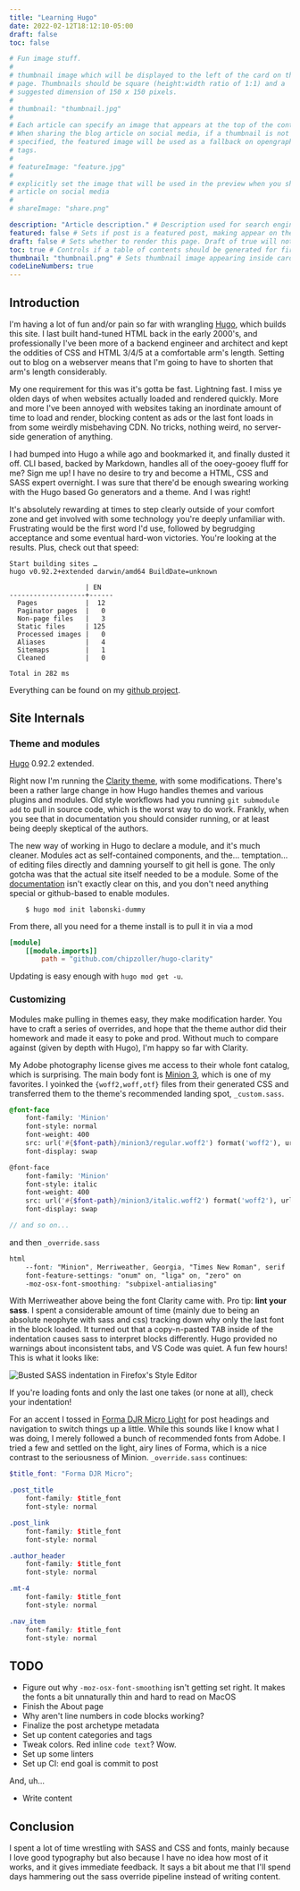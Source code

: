 ```yaml
---
title: "Learning Hugo"
date: 2022-02-12T18:12:10-05:00
draft: false
toc: false

# Fun image stuff.
#
# thumbnail image which will be displayed to the left of the card on the home
# page. Thumbnails should be square (height:width ratio of 1:1) and a
# suggested dimension of 150 x 150 pixels.
#
# thumbnail: "thumbnail.jpg"
#
# Each article can specify an image that appears at the top of the content.
# When sharing the blog article on social media, if a thumbnail is not
# specified, the featured image will be used as a fallback on opengraph share
# tags.
#
# featureImage: "feature.jpg" 
#
# explicitly set the image that will be used in the preview when you share an
# article on social media
#
# shareImage: "share.png"

description: "Article description." # Description used for search engine.
featured: false # Sets if post is a featured post, making appear on the home page side bar.
draft: false # Sets whether to render this page. Draft of true will not be rendered.
toc: true # Controls if a table of contents should be generated for first-level links automatically.
thumbnail: "thumbnail.png" # Sets thumbnail image appearing inside card on homepage.
codeLineNumbers: true
---
```


## Introduction

I'm having a lot of fun and/or pain so far with wrangling
[Hugo](https://gohugo.io/), which builds this site. I last built hand-tuned
HTML back in the early 2000's, and professionally I've been more of a backend
engineer and architect and kept the oddities of CSS and HTML 3/4/5 at a
comfortable arm's length. Setting out to blog on a webserver means that I'm
going to have to shorten that arm's length considerably.

My one requirement for this was it's gotta be fast. Lightning fast. I miss ye
olden days of when websites actually loaded and rendered quickly. More and
more I've been annoyed with websites taking an inordinate amount of time to
load and render, blocking content as ads or the last font loads in from some
weirdly misbehaving CDN. No tricks, nothing weird, no server-side generation
of anything.

I had bumped into Hugo a while ago and bookmarked it, and finally dusted it
off. CLI based, backed by Markdown, handles all of the ooey-gooey fluff for
me? Sign me up! I have no desire to try and become a HTML, CSS and SASS expert
overnight. I was sure that there'd be enough swearing working with the Hugo
based Go generators and a theme. And I was right!

It's absolutely rewarding at times to step clearly outside of your comfort
zone and get involved with some technology you're deeply unfamiliar with.
Frustrating would be the first word I'd use, followed by begrudging acceptance
and some eventual hard-won victories. You're looking at the results. Plus,
check out that speed:

```
Start building sites … 
hugo v0.92.2+extended darwin/amd64 BuildDate=unknown

                   | EN   
-------------------+------
  Pages            |  12  
  Paginator pages  |   0  
  Non-page files   |   3  
  Static files     | 125  
  Processed images |   0  
  Aliases          |   4  
  Sitemaps         |   1  
  Cleaned          |   0  

Total in 282 ms
```

Everything can be found on my [github
project](https://github.com/jlabonski/blog).

## Site Internals

### Theme and modules

[Hugo](https://gohugo.io/) 0.92.2 extended.

Right now I'm running the [Clarity
theme](https://github.com/chipzoller/hugo-clarity), with some modifications.
There's been a rather large change in how Hugo handles themes and various
plugins and modules. Old style workflows had you running `git submodule add`
to pull in source code, which is the worst way to do work. Frankly, when you
see that in documentation you should consider running, or at least being
deeply skeptical of the authors.

The new way of working in Hugo to declare a module, and it's much cleaner.
Modules act as self-contained components, and the... temptation... of editing
files directly and damning yourself to git hell is gone. The only gotcha was
that the actual site itself needed to be a module. Some of the
[documentation](https://gohugo.io/hugo-modules/use-modules/#use-a-module-for-a-theme
) isn't exactly clear on this, and you don't need anything special or
github-based to enable modules. 

```console
    $ hugo mod init labonski-dummy
```

From there, all you need for a theme install is to pull it in via a mod

```toml
[module]
    [[module.imports]]
        path = "github.com/chipzoller/hugo-clarity"
```

Updating is easy enough with `hugo mod get -u`.

### Customizing

Modules make pulling in themes easy, they make modification harder. You have
to craft a series of overrides, and hope that the theme author did their
homework and made it easy to poke and prod. Without much to compare against
(given by depth with Hugo), I'm happy so far with Clarity.

My Adobe photography license gives me access to their whole font catalog,
which is surprising. The main body font is [Minion
3](https://fonts.adobe.com/fonts/minion-3), which is one of my favorites. I
yoinked the `{woff2,woff,otf}` files from their generated CSS and transferred
them to the theme's recommended landing spot, `_custom.sass`.

```scss
@font-face 
    font-family: 'Minion'
    font-style: normal
    font-weight: 400
    src: url('#{$font-path}/minion3/regular.woff2') format('woff2'), url('#{$font-path}/minion3/regular.woff') format('woff'), url('#{$font-path}/minion3/regular.otf') format('opentype')
    font-display: swap

@font-face 
    font-family: 'Minion'
    font-style: italic
    font-weight: 400
    src: url('#{$font-path}/minion3/italic.woff2') format('woff2'), url('#{$font-path}/minion3/italic.woff') format('woff'), url('#{$font-path}/minion3/italic.otf') format('opentype')
    font-display: swap

// and so on...
```

and then `_override.sass`

```scss
html
    --font: "Minion", Merriweather, Georgia, "Times New Roman", serif
    font-feature-settings: "onum" on, "liga" on, "zero" on
    -moz-osx-font-smoothing: "subpixel-antialiasing"
```

With Merriweather above being the font Clarity came with. Pro tip: **lint your
sass**. I spent a considerable amount of time (mainly due to being an absolute
neophyte with sass and css) tracking down why only the last font in the block
loaded. It turned out that a copy-n-pasted <kbd>TAB</kbd> inside of the
indentation causes sass to interpret blocks differently. Hugo provided no
warnings about inconsistent tabs, and VS Code was quiet. A fun few hours! This
is what it looks like:

![Busted SASS indentation in Firefox's Style Editor](bad_sass.png "Bad SASS
parsing")

If you're loading fonts and only the last one takes (or none at all), check
your indentation!

For an accent I tossed in [Forma DJR Micro
Light](https://fonts.adobe.com/fonts/forma-djr-micro) for post headings and
navigation to switch things up a little. While this sounds like I know what I
was doing, I merely followed a bunch of recommended fonts from Adobe. I tried
a few and settled on the light, airy lines of Forma, which is a nice contrast
to the seriousness of Minion. `_override.sass` continues:

```scss
$title_font: "Forma DJR Micro";

.post_title
    font-family: $title_font
    font-style: normal

.post_link
    font-family: $title_font
    font-style: normal

.author_header
    font-family: $title_font
    font-style: normal

.mt-4
    font-family: $title_font
    font-style: normal

.nav_item
    font-family: $title_font
    font-style: normal
```

## TODO

* Figure out why `-moz-osx-font-smoothing` isn't getting set right. It makes
  the fonts a bit unnaturally thin and hard to read on MacOS
* Finish the About page
* Why aren't line numbers in code blocks working?
* Finalize the post archetype metadata
* Set up content categories and tags
* Tweak colors. Red inline `code text`? Wow.
* Set up some linters
* Set up CI: end goal is commit to post

And, uh...

* Write content

## Conclusion

I spent a lot of time wrestling with SASS and CSS and fonts, mainly because I
love good typography but also because I have no idea how most of it works, and
it gives immediate feedback. It says a bit about me that I'll spend days
hammering out the sass override pipeline instead of writing content.
